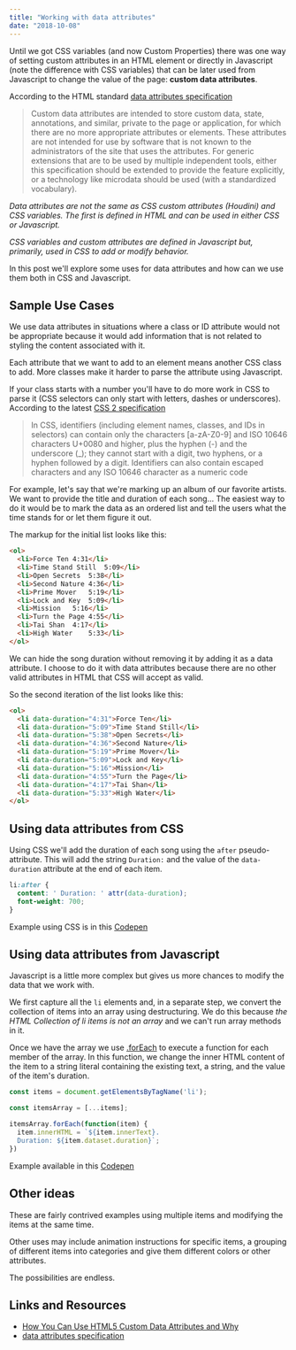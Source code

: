 ```yaml
---
title: "Working with data attributes"
date: "2018-10-08"
---
```


Until we got CSS variables (and now Custom Properties) there was one way of setting custom attributes in an HTML element or directly in Javascript (note the difference with CSS variables) that can be later used from Javascript to change the value of the page: **custom data attributes**.

According to the HTML standard [data attributes specification](https://html.spec.whatwg.org/#embedding-custom-non-visible-data-with-the-data-*-attributes)

> Custom data attributes are intended to store custom data, state, annotations, and similar, private to the page or application, for which there are no more appropriate attributes or elements. These attributes are not intended for use by software that is not known to the administrators of the site that uses the attributes. For generic extensions that are to be used by multiple independent tools, either this specification should be extended to provide the feature explicitly, or a technology like microdata should be used (with a standardized vocabulary).

_Data attributes are not the same as CSS custom attributes (Houdini) and CSS variables. The first is defined in HTML and can be used in either CSS or Javascript._

_CSS variables and custom attributes are defined in Javascript but, primarily, used in CSS to add or modify behavior._

In this post we'll explore some uses for data attributes and how can we use them both in CSS and Javascript.

## Sample Use Cases

We use data attributes in situations where a class or ID attribute would not be appropriate because it would add information that is not related to styling the content associated with it.

Each attribute that we want to add to an element means another CSS class to add. More classes make it harder to parse the attribute using Javascript.

If your class starts with a number you'll have to do more work in CSS to parse it (CSS selectors can only start with letters, dashes or underscores). According to the latest [CSS 2 specification](https://www.w3.org/TR/CSS22/syndata.html#characters)

> In CSS, identifiers (including element names, classes, and IDs in selectors) can contain only the characters \[a-zA-Z0-9\] and ISO 10646 characters U+0080 and higher, plus the hyphen (-) and the underscore (\_); they cannot start with a digit, two hyphens, or a hyphen followed by a digit. Identifiers can also contain escaped characters and any ISO 10646 character as a numeric code

For example, let's say that we're marking up an album of our favorite artists. We want to provide the title and duration of each song... The easiest way to do it would be to mark the data as an ordered list and tell the users what the time stands for or let them figure it out.

The markup for the initial list looks like this:

```html
<ol>
  <li>Force Ten 4:31</li>
  <li>Time Stand Still  5:09</li>
  <li>Open Secrets  5:38</li>
  <li>Second Nature 4:36</li>
  <li>Prime Mover   5:19</li>
  <li>Lock and Key  5:09</li>
  <li>Mission   5:16</li>
  <li>Turn the Page 4:55</li>
  <li>Tai Shan  4:17</li>
  <li>High Water    5:33</li>
</ol>
```

We can hide the song duration without removing it by adding it as a data attribute. I choose to do it with data attributes because there are no other valid attributes in HTML that CSS will accept as valid.

So the second iteration of the list looks like this:

```html
<ol>
  <li data-duration="4:31">Force Ten</li>
  <li data-duration="5:09">Time Stand Still</li>
  <li data-duration="5:38">Open Secrets</li>
  <li data-duration="4:36">Second Nature</li>
  <li data-duration="5:19">Prime Mover</li>
  <li data-duration="5:09">Lock and Key</li>
  <li data-duration="5:16">Mission</li>
  <li data-duration="4:55">Turn the Page</li>
  <li data-duration="4:17">Tai Shan</li>
  <li data-duration="5:33">High Water</li>
</ol>
```

## Using data attributes from CSS

Using CSS we'll add the duration of each song using the `after` pseudo-attribute. This will add the string `Duration:` and the value of the `data-duration` attribute at the end of each item.

```css
li:after {
  content: ' Duration: ' attr(data-duration);
  font-weight: 700;
}
```

Example using CSS is in this [Codepen](https://codepen.io/caraya/pen/rZPEEx)

## Using data attributes from Javascript

Javascript is a little more complex but gives us more chances to modify the data that we work with.

We first capture all the `li` elements and, in a separate step, we convert the collection of items into an array using destructuring. We do this because _the HTML Collection of li items is not an array_ and we can't run array methods in it.

Once we have the array we use [.forEach](https://developer.mozilla.org/en-US/docs/Web/JavaScript/Reference/Global_Objects/Array/forEach) to execute a function for each member of the array. In this function, we change the inner HTML content of the item to a string literal containing the existing text, a string, and the value of the item's duration.

```javascript
const items = document.getElementsByTagName('li');

const itemsArray = [...items];

itemsArray.forEach(function(item) {
  item.innerHTML = `${item.innerText}.
  Duration: ${item.dataset.duration}`;
})
```

Example available in this [Codepen](https://codepen.io/caraya/pen/VGgoQG)

## Other ideas

These are fairly contrived examples using multiple items and modifying the items at the same time.

Other uses may include animation instructions for specific items, a grouping of different items into categories and give them different colors or other attributes.

The possibilities are endless.

## Links and Resources

- [How You Can Use HTML5 Custom Data Attributes and Why](https://www.sitepoint.com/how-why-use-html5-custom-data-attributes/)
- [data attributes specification](https://html.spec.whatwg.org/#embedding-custom-non-visible-data-with-the-data-*-attributes)
